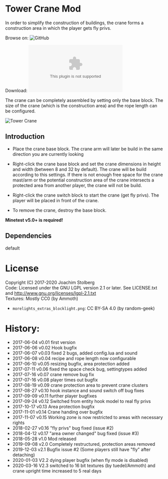 # Tower Crane Mod
In order to simplify the construction of buildings, the crane forms a construction area in which the player gets fly privs.

Browse on: ![GitHub](https://github.com/minetest-mods/towercrane)

Download: ![GitHub](https://github.com/minetest-mods/towercrane/archive/master.zip)

The crane can be completely assembled by setting only the base block.
The size of the crane (which is the construction area) and the rope length can be configured.

![Tower Crane](https://github.com/minetest-mods/towercrane/blob/master/towercrane640.png)


## Introduction
* Place the crane base block.
  The crane arm will later be build in the same direction you are currently looking 

* Right-click the crane base block and set the crane dimensions in height and width (between 8 and 32 by default).
  The crane will be build according to this settings.
  If there is not enough free space for the crane mast/arm or the potential construction area of the 
  crane intersects a protected area from another player, the crane will not be build.

* Right-click the crane switch block to start the crane (get fly privs). The player will be placed in front of the crane.

* To remove the crane, destroy the base block.  

**Minetest v5.0+ is required!**

## Dependencies
default  


# License
Copyright (C) 2017-2020 Joachim Stolberg  
Code: Licensed under the GNU LGPL version 2.1 or later. See LICENSE.txt and http://www.gnu.org/licenses/lgpl-2.1.txt  
Textures: Mostly CC0 (by Ammoth)

 * `morelights_extras_blocklight.png`: CC BY-SA 4.0 (by random-geek)

# History:
* 2017-06-04  v0.01  first version
* 2017-06-06  v0.02  Hook bugfix
* 2017-06-07  v0.03  fixed 2 bugs, added config.lua and sound
* 2017-06-08  v0.04  recipe and rope length now configurable
* 2017-06-10  v0.05  resizing bugfix, area protection added
* 2017-07-11  v0.06  fixed the space check bug, settingtypes added
* 2017-07-16  v0.07  crane remove bug fix
* 2017-07-16  v0.08  player times out bugfix
* 2017-08-19  v0.09  crane protection area to prevent crane clusters
* 2017-08-27  v0.10  hook instance and sound switch off bug fixes
* 2017-09-09  v0.11  further player bugfixes
* 2017-09-24  v0.12  Switched from entity hook model to real fly privs
* 2017-10-17  v0.13  Area protection bugfix
* 2017-11-01  v0.14  Crane handing over bugfix
* 2017-11-07  v0.15  Working zone is now restricted to areas with necessary rights
* 2018-02-27  v0.16  "fly privs" bug fixed (issue #2)
* 2018-04-12  v0.17  "area owner changed" bug fixed (issue #3)
* 2018-05-28  v1.0 Mod released
* 2019-09-08  v2.0 Completely restructured, protection areas removed
* 2019-12-03  v2.1 Bugfix issue #2 (Some players still have "fly" after detaching)
* 2020-01-03  V2.2 dying player bugfix (when fly mode is disabled)
* 2020-03-16  V2.3 switched to 16 bit textures (by tuedel/Ammoth) and crane upright time increased to 5 real days
